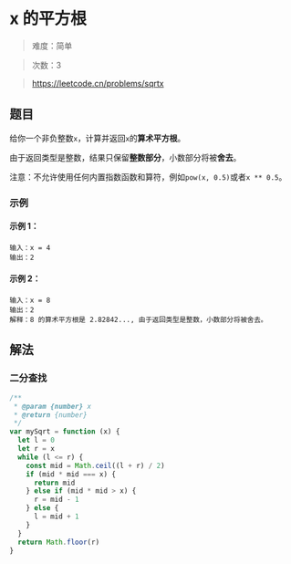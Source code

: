 # x 的平方根

> 难度：简单

> 次数：3

> https://leetcode.cn/problems/sqrtx

## 题目

给你一个非负整数`x`，计算并返回`x`的**算术平方根**。

由于返回类型是整数，结果只保留**整数部分**，小数部分将被**舍去**。

注意：不允许使用任何内置指数函数和算符，例如`pow(x, 0.5)`或者`x ** 0.5`。

### 示例

#### 示例 1：

```
输入：x = 4
输出：2
```

#### 示例 2：

```
输入：x = 8
输出：2
解释：8 的算术平方根是 2.82842..., 由于返回类型是整数，小数部分将被舍去。
```

## 解法

### 二分查找

```javascript
/**
 * @param {number} x
 * @return {number}
 */
var mySqrt = function (x) {
  let l = 0
  let r = x
  while (l <= r) {
    const mid = Math.ceil((l + r) / 2)
    if (mid * mid === x) {
      return mid
    } else if (mid * mid > x) {
      r = mid - 1
    } else {
      l = mid + 1
    }
  }
  return Math.floor(r)
}
```
